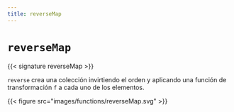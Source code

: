 ```yaml
---
title: reverseMap
---
```


# `reverseMap`

{{< signature reverseMap >}}

`reverse` crea una colección invirtiendo el orden y aplicando una función de transformación `f` a cada uno de los elementos.

{{< figure src="images/functions/reverseMap.svg" >}}
